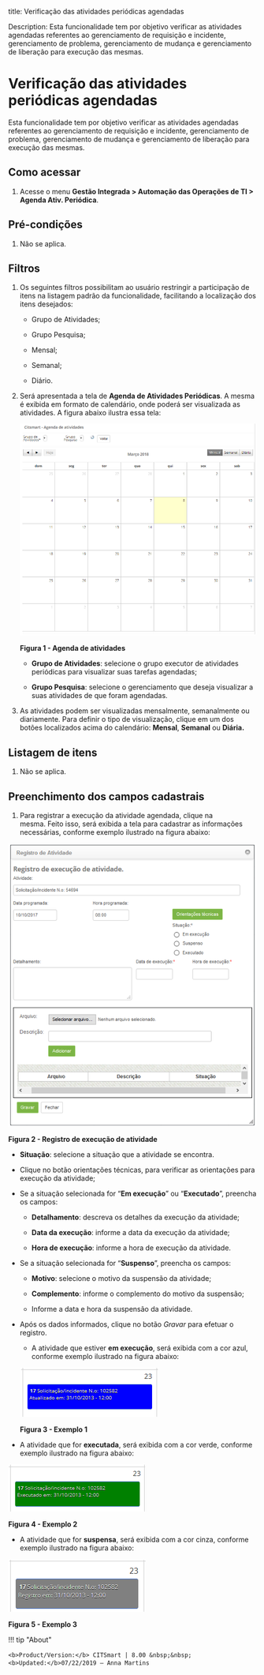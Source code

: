 title: Verificação das atividades periódicas agendadas

Description: Esta funcionalidade tem por objetivo verificar as atividades agendadas referentes ao gerenciamento de requisição e incidente, gerenciamento de problema, gerenciamento de mudança e gerenciamento de liberação para execução das mesmas.

# Verificação das atividades periódicas agendadas

Esta funcionalidade tem por objetivo verificar as atividades agendadas
referentes ao gerenciamento de requisição e incidente, gerenciamento de
problema, gerenciamento de mudança e gerenciamento de liberação para execução
das mesmas.

Como acessar
-----------

1.  Acesse o menu **Gestão Integrada > Automação das Operações de TI > Agenda Ativ. Periódica**.

Pré-condições
------------

1.  Não se aplica.

Filtros
------

1.  Os seguintes filtros possibilitam ao usuário restringir a participação de
    itens na listagem padrão da funcionalidade, facilitando a localização dos
    itens desejados:

    -   Grupo de Atividades;

    -   Grupo Pesquisa;

    -   Mensal;

    -   Semanal;

    -   Diário.

1.  Será apresentada a tela de **Agenda de Atividades Periódicas**. A mesma é
    exibida em formato de calendário, onde poderá ser visualizada as atividades.
    A figura abaixo ilustra essa tela:

    ![Criar](images/schedule-1.png)
    
    **Figura 1 - Agenda de atividades**

    -   **Grupo de Atividades**: selecione o grupo executor de atividades periódicas
    para visualizar suas tarefas agendadas;

    -   **Grupo Pesquisa**: selecione o gerenciamento que deseja visualizar a suas
    atividades de que foram agendadas.

1.  As atividades podem ser visualizadas mensalmente, semanalmente ou
    diariamente. Para definir o tipo de visualização, clique em um dos botões
    localizados acima do calendário: **Mensal**, **Semanal** ou **Diária.**

Listagem de itens
-----------------

1.  Não se aplica.

Preenchimento dos campos cadastrais
---------------------------------

1.  Para registrar a execução da atividade agendada, clique na mesma. Feito
    isso, será exibida a tela para cadastrar as informações necessárias,
    conforme exemplo ilustrado na figura abaixo:

![Criar](images/schedule-2.png)
    
**Figura 2 - Registro de execução de atividade**

- **Situação**: selecione a situação que a atividade se encontra.

- Clique no botão orientações técnicas, para verificar as orientações para
    execução da atividade;

- Se a situação selecionada for “**Em execução**” ou “**Executado**”, preencha
    os campos:

    - **Detalhamento**: descreva os detalhes da execução da atividade;

    -  **Data da execução**: informe a data da execução da atividade;

    -  **Hora de execução**: informe a hora de execução da atividade.

 -  Se a situação selecionada for “**Suspenso**”, preencha os campos:

     -  **Motivo**: selecione o motivo da suspensão da atividade;

     -  **Complemento**: informe o complemento do motivo da suspensão;

     -  Informe a data e hora da suspensão da atividade.

 -  Após os dados informados, clique no botão *Gravar* para efetuar o registro.

    -  A atividade que estiver **em execução**, será exibida com a cor azul,
    conforme exemplo ilustrado na figura abaixo:
    
    ![Criar](images/schedule-3.png)
    
    **Figura 3 - Exemplo 1**

  -   A atividade que for **executada**, será exibida com a cor verde, conforme
    exemplo ilustrado na figura abaixo:

   ![Criar](images/schedule-4.png)
    
   **Figura 4 - Exemplo 2**

  -   A atividade que for **suspensa**, será exibida com a cor cinza, conforme
    exemplo ilustrado na figura abaixo:

   ![Criar](images/schedule-5.png)
    
   **Figura 5 - Exemplo 3**
    
!!! tip "About"

    <b>Product/Version:</b> CITSmart | 8.00 &nbsp;&nbsp;
    <b>Updated:</b>07/22/2019 – Anna Martins
